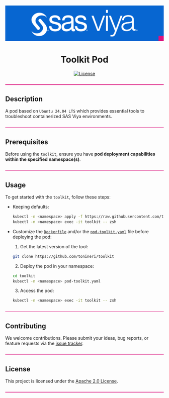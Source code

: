 <div align="center">

![SAS Viya](/.assets/sasviya.png)

# **Toolkit Pod**

[![License](https://img.shields.io/badge/license-Apache%202.0-blue)](LICENSE.md)

</div>

![divider](/.assets/divider.png)

## Description

A pod based on `Ubuntu 24.04 LTS` which provides essential tools to troubleshoot containerized SAS Viya environments.

![divider](/.assets/divider.png)

## Prerequisites

Before using the `toolkit`, ensure you have **pod deployment capabilities within the specified namespace(s)**.

![divider](/.assets/divider.png)

## Usage

To get started with the `toolkit`, follow these steps:

- Keeping defaults:

    ```bash
    kubectl -n <namespace> apply -f https://raw.githubusercontent.com/tonineri/toolkit/main/pod-toolkit.yaml
    kubectl -n <namespace> exec -it toolkit -- zsh
    ```

- Customize the [`Dockerfile`](Dockerfile) and/or the [`pod-toolkit.yaml`](pod-toolkit.yaml) file before deploying the pod:

    1. Get the latest version of the tool:

    ```bash
    git clone https://github.com/tonineri/toolkit
    ```

    2. Deploy the pod in your namespace:

    ```bash
    cd toolkit
    kubectl -n <namespace> pod-toolkit.yaml
    ```

    3. Access the pod:

    ```bash
    kubectl -n <namespace> exec -it toolkit -- zsh
    ```

![divider](/.assets/divider.png)

## Contributing

We welcome contributions. Please submit your ideas, bug reports, or feature requests via the [issue tracker](https://github.com/tonineri/toolkit/issues).

![divider](/.assets/divider.png)

## License

This project is licensed under the [Apache 2.0 License](LICENSE.md). 

![divider](/.assets/divider.png)


